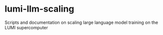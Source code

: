 # lumi-llm-scaling
Scripts and documentation on scaling large language model training on the LUMI supercomputer
